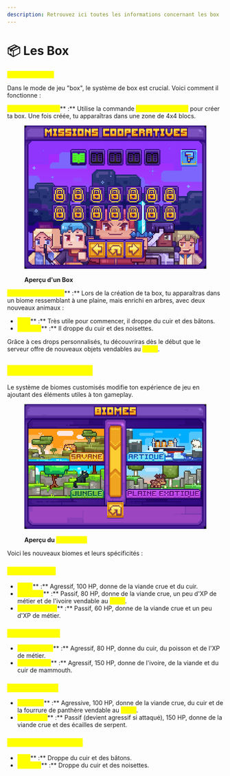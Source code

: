 ```yaml
---
description: Retrouvez ici toutes les informations concernant les box
---
```


# 📦 Les Box

<mark style="color:yellow;">**Système de box**</mark>

Dans le mode de jeu "box", le système de box est crucial. Voici comment il fonctionne :

<mark style="color:yellow;">**Création de la box**</mark>** :** Utilise la commande <mark style="color:yellow;">**`/box create <nom>`**</mark> pour créer ta box. Une fois créée, tu apparaîtras dans une zone de 4x4 blocs.

<figure><img src="../../.gitbook/assets/image (1) (1) (1).png" alt=""><figcaption><p><strong>Aperçu d'un Box</strong></p></figcaption></figure>

<mark style="color:yellow;">**Biomes customisés**</mark>** :** Lors de la création de ta box, tu apparaîtras dans un biome ressemblant à une plaine, mais enrichi en arbres, avec deux nouveaux animaux :&#x20;

* <mark style="color:yellow;">**Cerf**</mark>** :** Très utile pour commencer, il droppe du cuir et des bâtons.
* <mark style="color:yellow;">**Écureuil**</mark>** :** Il droppe du cuir et des noisettes.

Grâce à ces drops personnalisés, tu découvriras dès le début que le serveur offre de nouveaux objets vendables au <mark style="color:yellow;">**`/shop`**</mark>.

## <mark style="color:yellow;">**Biomes customisés**</mark>

Le système de biomes customisés modifie ton expérience de jeu en ajoutant des éléments utiles à ton gameplay.&#x20;

<figure><img src="../../.gitbook/assets/image (4).png" alt=""><figcaption><p><strong>Aperçu du </strong><mark style="color:yellow;"><strong><code>/box biome</code></strong></mark></p></figcaption></figure>

Voici les nouveaux biomes et leurs spécificités :&#x20;

### <mark style="color:yellow;">**Biome Savane**</mark>

* <mark style="color:yellow;">**Tigre**</mark>** :** Agressif, 100 HP, donne de la viande crue et du cuir.
* <mark style="color:yellow;">**Éléphant**</mark>** :** Passif, 80 HP, donne de la viande crue, un peu d'XP de métier et de l'ivoire vendable au <mark style="color:yellow;">**`/shop`**</mark>.
* <mark style="color:yellow;">**Hippopotame**</mark>** :** Passif, 60 HP, donne de la viande crue et un peu d'XP de métier.

### <mark style="color:yellow;">**Biome Arctique**</mark>

* <mark style="color:yellow;">**Ours polaire**</mark>** :** Agressif, 80 HP, donne du cuir, du poisson et de l'XP de métier.
* <mark style="color:yellow;">**Mammouth**</mark>** :** Agressif, 150 HP, donne de l'ivoire, de la viande et du cuir de mammouth.

### <mark style="color:yellow;">B</mark><mark style="color:yellow;">**iome Tropical**</mark>

* <mark style="color:yellow;">**Panthère**</mark>** :** Agressive, 100 HP, donne de la viande crue, du cuir et de la fourrure de panthère vendable au <mark style="color:yellow;">**`/shop`**</mark>.
* <mark style="color:yellow;">**Anaconda**</mark>** :** Passif (devient agressif si attaqué), 150 HP, donne de la viande crue et des écailles de serpent.

### <mark style="color:yellow;">B</mark><mark style="color:yellow;">**iome Plaine Exotique**</mark>

* <mark style="color:yellow;">**Cerf**</mark>** :** Droppe du cuir et des bâtons.
* <mark style="color:yellow;">**Écureuil**</mark>** :** Droppe du cuir et des noisettes.
